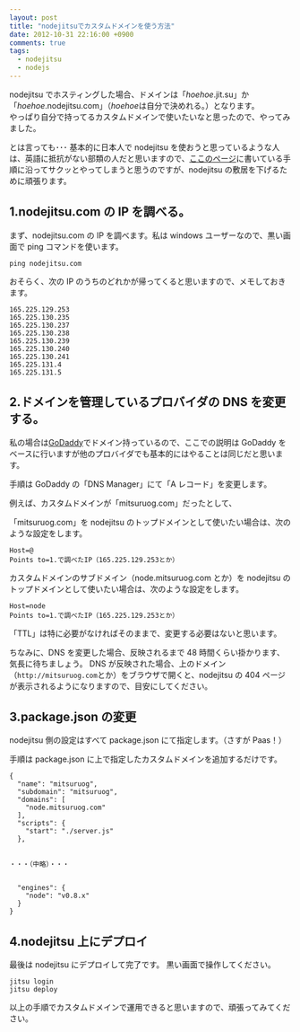 ```yaml
---
layout: post
title: "nodejitsuでカスタムドメインを使う方法"
date: 2012-10-31 22:16:00 +0900
comments: true
tags:
  - nodejitsu
  - nodejs
---
```


nodejitsu でホスティングした場合、ドメインは「_hoehoe_.jit.su」か「_hoehoe_.nodejitsu.com」（*hoehoe*は自分で決めれる。）となります。  
やっぱり自分で持ってるカスタムドメインで使いたいなと思ったので、やってみました。

<!-- more -->

とは言っても･･･
基本的に日本人で nodejitsu を使おうと思っているような人は、英語に抵抗がない部類の人だと思いますので、[ここのページ](http://dns.jit.su/)に書いている手順に沿ってサクッとやってしまうと思うのですが、nodejitsu の敷居を下げるために頑張ります。

## 1.nodejitsu.com の IP を調べる。

まず、nodejitsu.com の IP を調べます。私は windows ユーザーなので、黒い画面で ping コマンドを使います。

```
ping nodejitsu.com
```

おそらく、次の IP のうちのどれかが帰ってくると思いますので、メモしておきます。

```
165.225.129.253
165.225.130.235
165.225.130.237
165.225.130.238
165.225.130.239
165.225.130.240
165.225.130.241
165.225.131.4
165.225.131.5
```

## 2.ドメインを管理しているプロバイダの DNS を変更する。

私の場合は[GoDaddy](http://www.godaddy.com/)でドメイン持っているので、ここでの説明は GoDaddy をベースに行いますが他のプロバイダでも基本的にはやることは同じだと思います。

手順は GoDaddy の「DNS Manager」にて「A レコード」を変更します。

例えば、カスタムドメインが「mitsuruog.com」だったとして、

「mitsuruog.com」を nodejitsu のトップドメインとして使いたい場合は、次のような設定をします。

```
Host=@
Points to=1.で調べたIP（165.225.129.253とか）
```

カスタムドメインのサブドメイン（node.mitsuruog.com とか）を nodejitsu のトップドメインとして使いたい場合は、次のような設定をします。

```
Host=node
Points to=1.で調べたIP（165.225.129.253とか）
```

「TTL」は特に必要がなければそのままで、変更する必要はないと思います。

ちなみに、DNS を変更した場合、反映されるまで 48 時間くらい掛かります、気長に待ちましょう。
DNS が反映された場合、上のドメイン（`http://mitsuruog.com`とか）をブラウザで開くと、nodejitsu の 404 ページが表示されるようになりますので、目安にしてください。

## 3.package.json の変更

nodejitsu 側の設定はすべて package.json にて指定します。（さすが Paas！）

手順は package.json に上で指定したカスタムドメインを追加するだけです。

```
{
  "name": "mitsuruog",
  "subdomain": "mitsuruog",
  "domains": [
    "node.mitsuruog.com"
  ],
  "scripts": {
    "start": "./server.js"
  },


・・・（中略）・・・


  "engines": {
    "node": "v0.8.x"
  }
}
```

## 4.nodejitsu 上にデプロイ

最後は nodejitsu にデプロイして完了です。
黒い画面で操作してください。

```
jitsu login
jitsu deploy
```

以上の手順でカスタムドメインで運用できると思いますので、頑張ってみてください。
